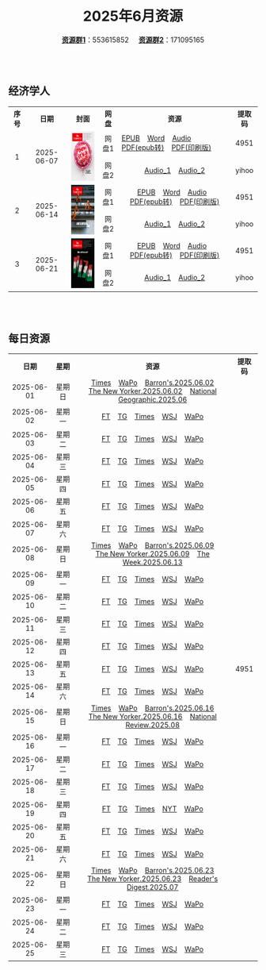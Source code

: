 <div align="center">

# 2025年6月资源

[**资源群1**](https://qm.qq.com/q/p2QRKKD9oA)：553615852 &nbsp;&nbsp;&nbsp;&nbsp;[**资源群2**](https://qm.qq.com/q/XNwz6qD0IO)：171095165

</div>
<br>
<br>

## 经济学人

<table align="center">
        <tr>
            <th align="center">序号</th>
            <th align="center">日期</th>
            <th align="center">封面</th>
            <th align="center">网盘</th>
            <th align="center">资源</th>
            <th align="center">提取码</th>
        </tr>
        <tr>
            <td rowspan="2" align="center">1</td>
            <td rowspan="2" align="center">2025-06-07</td>
            <td rowspan="2" align="center">
                <img src="https://raw.githubusercontent.com/yihoowong/yihoo/refs/heads/main/asset/images/20250607_DE_EU.webp" width="75" height="100">
            </td>
            <td align="center">网盘1</td>
            <td>
                <a href="https://url12.ctfile.com/f/47748612-1512533674-52676e">EPUB</a>&nbsp;&nbsp;&nbsp;
                <a href="https://url12.ctfile.com/f/47748612-1512531583-082b35">Word</a>&nbsp;&nbsp;&nbsp;
                <a href="https://url12.ctfile.com/f/47748612-1512531376-21f0ce">Audio</a>&nbsp;&nbsp;&nbsp;
                <a href="https://url12.ctfile.com/f/47748612-1512532003-585ad6">PDF(epub转)</a>&nbsp;&nbsp;&nbsp;
                <a href="https://url12.ctfile.com/f/47748612-1512988618-998ccd">PDF(印刷版)</a>
            </td>
            <td align="center">4951</td>
        </tr>
        <tr>
            <td align="center">网盘2</td>
            <td align="center">
                <a href="https://yihoo.lanzouo.com/i5Ay52y6awrc">Audio_1</a>&nbsp;&nbsp;&nbsp;
                <a href="https://yihoo.lanzouo.com/ivrL32y6aowj">Audio_2</a>
            </td>
            <td align="center">yihoo</td>
        </tr>
        <tr>
            <td rowspan="2" align="center">2</td>
            <td rowspan="2" align="center">2025-06-14</td>
            <td rowspan="2" align="center">
                <img src="https://raw.githubusercontent.com/yihoowong/yihoo/refs/heads/main/asset/images/20250614_DE_EU.webp" width="75" height="100">
            </td>
            <td align="center">网盘1</td>
            <td align="center">
                <a href="https://url12.ctfile.com/f/47748612-1515500281-f1c265">EPUB</a>&nbsp;&nbsp;&nbsp;
                <a href="https://url12.ctfile.com/f/47748612-1515499942-be544f">Word</a>&nbsp;&nbsp;&nbsp;
                <a href="https://url12.ctfile.com/f/47748612-1515498565-26038d">Audio</a>&nbsp;&nbsp;&nbsp;
                <a href="https://url12.ctfile.com/f/47748612-1515500044-362a34">PDF(epub转)</a>&nbsp;&nbsp;&nbsp;
                <a href="https://url12.ctfile.com/f/47748612-1516003696-3c1150">PDF(印刷版)</a>
            </td>
            <td align="center">4951</td>
        </tr>
        <tr>
            <td align="center">网盘2</td>
            <td align="center">
                <a href="https://yihoo.lanzouo.com/iQdKG2yodx1i">Audio_1</a>&nbsp;&nbsp;&nbsp;
                <a href="https://yihoo.lanzouo.com/ik9rr2yod87e">Audio_2</a>
            </td>
            <td align="center">yihoo</td>
        </tr>
        <tr>
            <td rowspan="2" align="center">3</td>
            <td rowspan="2" align="center">2025-06-21</td>
            <td rowspan="2" align="center">
                <img src="https://raw.githubusercontent.com/yihoowong/yihoo/refs/heads/main/asset/images/20250621_DE_EU.webp" width="75" height="100">
            </td>
            <td align="center">网盘1</td>
            <td align="center">
                <a href="https://url12.ctfile.com/f/47748612-1518763264-671fcd">EPUB</a>&nbsp;&nbsp;&nbsp;
                <a href="https://url12.ctfile.com/f/47748612-1518763252-9b586c">Word</a>&nbsp;&nbsp;&nbsp;
                <a href="https://url12.ctfile.com/f/47748612-1518795190-141fce">Audio</a>&nbsp;&nbsp;&nbsp;
                <a href="https://url12.ctfile.com/f/47748612-1518763291-761d08">PDF(epub转)</a>&nbsp;&nbsp;&nbsp;
                <a href="https://url12.ctfile.com/f/47748612-1520219899-2fd7af">PDF(印刷版)</a>
            </td>
            <td align="center">4951</td>
        </tr>
        <tr>
            <td align="center">网盘2</td>
            <td align="center">
                <a href="https://yihoo.lanzouo.com/il0ox2z6bgvc">Audio_1</a>&nbsp;&nbsp;&nbsp;
                <a href="https://yihoo.lanzouo.com/imQWk2z6b24b">Audio_2</a>
            </td>
            <td align="center">yihoo</td>
        </tr>
</table>

<br>
<br>
        
## 每日资源

<table align="center">
        <tr>
            <th align="center">日期</th>
            <th align="center">星期</th>
            <th align="center">资源</th>
            <th align="center">提取码</th>
        </tr>
        <tr>
            <td align="center">2025-06-01</td>
            <td align="center">星期日</td>
            <td align="center">
                <a href="https://url12.ctfile.com/f/47748612-1510591939-cc73e4">Times</a>&nbsp;&nbsp;&nbsp;
                <a href="https://url12.ctfile.com/f/47748612-1510591612-ba5b1d">WaPo</a>&nbsp;&nbsp;&nbsp;
                <a href="https://url12.ctfile.com/f/47748612-1510592089-415c46">Barron's.2025.06.02</a><br>
                <a href="https://url12.ctfile.com/f/47748612-1510592278-3e0156">The New Yorker.2025.06.02</a>&nbsp;&nbsp;&nbsp;
                <a href="https://url12.ctfile.com/f/47748612-1510592209-182b2d">National Geographic.2025.06</a>
            </td>
            <td rowspan="31" align="center">4951</td>
        </tr>
        <tr>
            <td align="center">2025-06-02</td>
            <td align="center">星期一</td>
            <td align="center">
                <a href="https://url12.ctfile.com/f/47748612-1510775434-34d035">FT</a>&nbsp;&nbsp;&nbsp;
                <a href="https://url12.ctfile.com/f/47748612-1510775614-9bd65f">TG</a>&nbsp;&nbsp;&nbsp;
                <a href="https://url12.ctfile.com/f/47748612-1510775485-ab7e20">Times</a>&nbsp;&nbsp;&nbsp;
                <a href="https://url12.ctfile.com/f/47748612-1510775392-10b01d">WSJ</a>&nbsp;&nbsp;&nbsp;
                <a href="https://url12.ctfile.com/f/47748612-1510775404-171e62">WaPo</a>
            </td>
        </tr>
        <tr>
            <td align="center">2025-06-03</td>
            <td align="center">星期二</td>
            <td align="center">
                <a href="https://url12.ctfile.com/f/47748612-1511337994-09183b">FT</a>&nbsp;&nbsp;&nbsp;
                <a href="https://url12.ctfile.com/f/47748612-1511338843-b0b2ed">TG</a>&nbsp;&nbsp;&nbsp;
                <a href="https://url12.ctfile.com/f/47748612-1511338297-98605c">Times</a>&nbsp;&nbsp;&nbsp;
                <a href="https://url12.ctfile.com/f/47748612-1511337751-4d5976">WSJ</a>&nbsp;&nbsp;&nbsp;
                <a href="https://url12.ctfile.com/f/47748612-1511337826-5a4459">WaPo</a>
            </td>
        </tr>
        <tr>
            <td align="center">2025-06-04</td>
            <td align="center">星期三</td>
            <td align="center">
                <a href="https://url12.ctfile.com/f/47748612-1511917240-42d60e">FT</a>&nbsp;&nbsp;&nbsp;
                <a href="https://url12.ctfile.com/f/47748612-1511917606-639140">TG</a>&nbsp;&nbsp;&nbsp;
                <a href="https://url12.ctfile.com/f/47748612-1511917552-78356c">Times</a>&nbsp;&nbsp;&nbsp;
                <a href="https://url12.ctfile.com/f/47748612-1511917183-b6eb81">WSJ</a>&nbsp;&nbsp;&nbsp;
                <a href="https://url12.ctfile.com/f/47748612-1511917198-e4304d">WaPo</a>
            </td>
        </tr>
        <tr>
            <td align="center">2025-06-05</td>
            <td align="center">星期四</td>
            <td align="center">
                <a href="https://url12.ctfile.com/f/47748612-1512250990-fb154e">FT</a>&nbsp;&nbsp;&nbsp;
                <a href="https://url12.ctfile.com/f/47748612-1512251899-c5037d">TG</a>&nbsp;&nbsp;&nbsp;
                <a href="https://url12.ctfile.com/f/47748612-1512251509-a69f89">Times</a>&nbsp;&nbsp;&nbsp;
                <a href="https://url12.ctfile.com/f/47748612-1512249922-d8d89c">WSJ</a>&nbsp;&nbsp;&nbsp;
                <a href="https://url12.ctfile.com/f/47748612-1512250279-8fcb25">WaPo</a>
            </td>
        </tr>
        <tr>
            <td align="center">2025-06-06</td>
            <td align="center">星期五</td>
            <td align="center">
                <a href="https://url12.ctfile.com/f/47748612-1512716743-ed542e">FT</a>&nbsp;&nbsp;&nbsp;
                <a href="https://url12.ctfile.com/f/47748612-1512717475-060679">TG</a>&nbsp;&nbsp;&nbsp;
                <a href="https://url12.ctfile.com/f/47748612-1512716857-fe059a">Times</a>&nbsp;&nbsp;&nbsp;
                <a href="https://url12.ctfile.com/f/47748612-1512716527-c42d38">WSJ</a>&nbsp;&nbsp;&nbsp;
                <a href="https://url12.ctfile.com/f/47748612-1512716662-f54f5a">WaPo</a>
            </td>
        </tr>
        <tr>
            <td align="center">2025-06-07</td>
            <td align="center">星期六</td>
            <td align="center">
                <a href="https://url12.ctfile.com/f/47748612-1513261678-e2c1aa">FT</a>&nbsp;&nbsp;&nbsp;
                <a href="https://url12.ctfile.com/f/47748612-1513261969-962160">TG</a>&nbsp;&nbsp;&nbsp;
                <a href="https://url12.ctfile.com/f/47748612-1513261804-85ee2f">Times</a>&nbsp;&nbsp;&nbsp;
                <a href="https://url12.ctfile.com/f/47748612-1513261591-94f6dd">WSJ</a>&nbsp;&nbsp;&nbsp;
                <a href="https://url12.ctfile.com/f/47748612-1513261636-3be535">WaPo</a>
            </td>
        </tr>
        <tr>
            <td align="center">2025-06-08</td>
            <td align="center">星期日</td>
            <td align="center">
                <a href="https://url12.ctfile.com/f/47748612-1513605523-ef4013">Times</a>&nbsp;&nbsp;&nbsp;
                <a href="https://url12.ctfile.com/f/47748612-1513604332-15aa56">WaPo</a>&nbsp;&nbsp;&nbsp;
                <a href="https://url12.ctfile.com/f/47748612-1513606318-45a2eb">Barron's.2025.06.09</a><br>
                <a href="https://url12.ctfile.com/f/47748612-1513606438-e88776">The New Yorker.2025.06.09</a>&nbsp;&nbsp;&nbsp;
                <a href="https://url12.ctfile.com/f/47748612-1513606480-518704">The Week.2025.06.13</a>
            </td>
        </tr>
        <tr>
            <td align="center">2025-06-09</td>
            <td align="center">星期一</td>
            <td align="center">
                <a href="https://url12.ctfile.com/f/47748612-1514515879-294fd1">FT</a>&nbsp;&nbsp;&nbsp;
                <a href="https://url12.ctfile.com/f/47748612-1514516314-b37139">TG</a>&nbsp;&nbsp;&nbsp;
                <a href="https://url12.ctfile.com/f/47748612-1514516119-695a14">Times</a>&nbsp;&nbsp;&nbsp;
                <a href="https://url12.ctfile.com/f/47748612-1514515579-922e45">WSJ</a>&nbsp;&nbsp;&nbsp;
                <a href="https://url12.ctfile.com/f/47748612-1514515654-138de2">WaPo</a>
            </td>
        </tr>
        <tr>
            <td align="center">2025-06-10</td>
            <td align="center">星期二</td>
            <td align="center">
                <a href="https://url12.ctfile.com/f/47748612-1514769826-a1d9d1">FT</a>&nbsp;&nbsp;&nbsp;
                <a href="https://url12.ctfile.com/f/47748612-1514770903-23a5c9">TG</a>&nbsp;&nbsp;&nbsp;
                <a href="https://url12.ctfile.com/f/47748612-1514769919-762ef1">Times</a>&nbsp;&nbsp;&nbsp;
                <a href="https://url12.ctfile.com/f/47748612-1514769745-8ad0be">WSJ</a>&nbsp;&nbsp;&nbsp;
                <a href="https://url12.ctfile.com/f/47748612-1514793025-ebb50e">WaPo</a>
            </td>
        </tr>
        <tr>
            <td align="center">2025-06-11</td>
            <td align="center">星期三</td>
            <td align="center">
                <a href="https://url12.ctfile.com/f/47748612-1515001213-82af33">FT</a>&nbsp;&nbsp;&nbsp;
                <a href="https://url12.ctfile.com/f/47748612-1515002077-2b4fea">TG</a>&nbsp;&nbsp;&nbsp;
                <a href="https://url12.ctfile.com/f/47748612-1515001849-70017e">Times</a>&nbsp;&nbsp;&nbsp;
                <a href="https://url12.ctfile.com/f/47748612-1515000997-afa583">WSJ</a>&nbsp;&nbsp;&nbsp;
                <a href="https://url12.ctfile.com/f/47748612-1515001084-2b501a">WaPo</a>
            </td>
        </tr>
        <tr>
            <td align="center">2025-06-12</td>
            <td align="center">星期四</td>
            <td align="center">
                <a href="https://url12.ctfile.com/f/47748612-1515378307-7b578a">FT</a>&nbsp;&nbsp;&nbsp;
                <a href="https://url12.ctfile.com/f/47748612-1515379255-fcc9ba">TG</a>&nbsp;&nbsp;&nbsp;
                <a href="https://url12.ctfile.com/f/47748612-1515378691-6a7294">Times</a>&nbsp;&nbsp;&nbsp;
                <a href="https://url12.ctfile.com/f/47748612-1515377851-205b61">WSJ</a>&nbsp;&nbsp;&nbsp;
                <a href="https://url12.ctfile.com/f/47748612-1515378106-12387e">WaPo</a>
            </td>
        </tr>
        <tr>
            <td align="center">2025-06-13</td>
            <td align="center">星期五</td>
            <td align="center">
                <a href="https://url12.ctfile.com/f/47748612-1515998284-a33cce">FT</a>&nbsp;&nbsp;&nbsp;
                <a href="https://url12.ctfile.com/f/47748612-1515998611-dbc20e">TG</a>&nbsp;&nbsp;&nbsp;
                <a href="https://url12.ctfile.com/f/47748612-1515998362-5bfcaf">Times</a>&nbsp;&nbsp;&nbsp;
                <a href="https://url12.ctfile.com/f/47748612-1515998032-3e2a14">WSJ</a>&nbsp;&nbsp;&nbsp;
                <a href="https://url12.ctfile.com/f/47748612-1515998083-3558c8">WaPo</a>
            </td>
        </tr>
        <tr>
            <td align="center">2025-06-14</td>
            <td align="center">星期六</td>
            <td align="center">
                <a href="https://url12.ctfile.com/f/47748612-1516042894-48ad89">FT</a>&nbsp;&nbsp;&nbsp;
                <a href="https://url12.ctfile.com/f/47748612-1516043566-568b95">TG</a>&nbsp;&nbsp;&nbsp;
                <a href="https://url12.ctfile.com/f/47748612-1516043470-fdfcf1">Times</a>&nbsp;&nbsp;&nbsp;
                <a href="https://url12.ctfile.com/f/47748612-1516042597-40a577">WSJ</a>&nbsp;&nbsp;&nbsp;
                <a href="https://url12.ctfile.com/f/47748612-1516042621-88b3d3">WaPo</a>
            </td>
        </tr>
        <tr>
            <td align="center">2025-06-15</td>
            <td align="center">星期日</td>
            <td align="center">
                <a href="https://url12.ctfile.com/f/47748612-1517249476-867c56">Times</a>&nbsp;&nbsp;&nbsp;
                <a href="https://url12.ctfile.com/f/47748612-1517249347-99ec14">WaPo</a>&nbsp;&nbsp;&nbsp;
                <a href="https://url12.ctfile.com/f/47748612-1517249665-154828">Barron's.2025.06.16</a><br>
                <a href="https://url12.ctfile.com/f/47748612-1517249686-2d0990">The New Yorker.2025.06.16</a>&nbsp;&nbsp;&nbsp;
                <a href="https://url12.ctfile.com/f/47748612-1517250142-376647">National Review.2025.08</a>
            </td>
        </tr>
        <tr>
            <td align="center">2025-06-16</td>
            <td align="center">星期一</td>
            <td align="center">
                <a href="https://url12.ctfile.com/f/47748612-1517561668-a0e682">FT</a>&nbsp;&nbsp;&nbsp;
                <a href="https://url12.ctfile.com/f/47748612-1517562598-3e2793">TG</a>&nbsp;&nbsp;&nbsp;
                <a href="https://url12.ctfile.com/f/47748612-1517561872-046806">Times</a>&nbsp;&nbsp;&nbsp;
                <a href="https://url12.ctfile.com/f/47748612-1517561263-7bf240">WSJ</a>&nbsp;&nbsp;&nbsp;
                <a href="https://url12.ctfile.com/f/47748612-1517561455-d73d10">WaPo</a>
            </td>
        </tr>
        <tr>
            <td align="center">2025-06-17</td>
            <td align="center">星期二</td>
            <td align="center">
                <a href="https://url12.ctfile.com/f/47748612-1517913241-02a824">FT</a>&nbsp;&nbsp;&nbsp;
                <a href="https://url12.ctfile.com/f/47748612-1517913916-8e8ce3">TG</a>&nbsp;&nbsp;&nbsp;
                <a href="https://url12.ctfile.com/f/47748612-1517913409-5a8ee2">Times</a>&nbsp;&nbsp;&nbsp;
                <a href="https://url12.ctfile.com/f/47748612-1517912929-658e21">WSJ</a>&nbsp;&nbsp;&nbsp;
                <a href="https://url12.ctfile.com/f/47748612-1517913064-2737e1">WaPo</a>
            </td>
        </tr>
        <tr>
            <td align="center">2025-06-18</td>
            <td align="center">星期三</td>
            <td align="center">
                <a href="https://url12.ctfile.com/f/47748612-1518358744-53512b">FT</a>&nbsp;&nbsp;&nbsp;
                <a href="https://url12.ctfile.com/f/47748612-1518359344-59c236">TG</a>&nbsp;&nbsp;&nbsp;
                <a href="https://url12.ctfile.com/f/47748612-1518359215-a603f3">Times</a>&nbsp;&nbsp;&nbsp;
                <a href="https://url12.ctfile.com/f/47748612-1518358636-b26dd4">WSJ</a>&nbsp;&nbsp;&nbsp;
                <a href="https://url12.ctfile.com/f/47748612-1518361942-62ba01">WaPo</a>
            </td>
        </tr>
        <tr>
            <td align="center">2025-06-19</td>
            <td align="center">星期四</td>
            <td align="center">
                <a href="https://url12.ctfile.com/f/47748612-1518627478-9e54ab">FT</a>&nbsp;&nbsp;&nbsp;
                <a href="https://url12.ctfile.com/f/47748612-1518630301-6de8a5">TG</a>&nbsp;&nbsp;&nbsp;
                <a href="https://url12.ctfile.com/f/47748612-1518629935-f2d5fb">Times</a>&nbsp;&nbsp;&nbsp;
                <a href="https://url12.ctfile.com/f/47748612-1518628417-5b8f07">NYT</a>&nbsp;&nbsp;&nbsp;
                <a href="https://url12.ctfile.com/f/47748612-1518627148-54b64d">WaPo</a>
            </td>
        </tr>
        <tr>
            <td align="center">2025-06-20</td>
            <td align="center">星期五</td>
            <td align="center">
                <a href="https://url12.ctfile.com/f/47748612-1518796843-b203cf">FT</a>&nbsp;&nbsp;&nbsp;
                <a href="https://url12.ctfile.com/f/47748612-1518797701-5a02c9">TG</a>&nbsp;&nbsp;&nbsp;
                <a href="https://url12.ctfile.com/f/47748612-1518797557-159a5f">Times</a>&nbsp;&nbsp;&nbsp;
                <a href="https://url12.ctfile.com/f/47748612-1520134174-21daa9">WSJ</a>&nbsp;&nbsp;&nbsp;
                <a href="https://url12.ctfile.com/f/47748612-1520134213-25d831">WaPo</a>
            </td>
        </tr>
        <tr>
            <td align="center">2025-06-21</td>
            <td align="center">星期六</td>
            <td align="center">
                <a href="https://url12.ctfile.com/f/47748612-1520222227-b91cbf">FT</a>&nbsp;&nbsp;&nbsp;
                <a href="https://url12.ctfile.com/f/47748612-1520225899-a9b48c">TG</a>&nbsp;&nbsp;&nbsp;
                <a href="https://url12.ctfile.com/f/47748612-1520224597-7fa029">Times</a>&nbsp;&nbsp;&nbsp;
                <a href="https://url12.ctfile.com/f/47748612-1520220583-f13133">WSJ</a>&nbsp;&nbsp;&nbsp;
                <a href="https://url12.ctfile.com/f/47748612-1520220727-1dc9c1">WaPo</a>
            </td>
        </tr>
        <tr>
            <td align="center">2025-06-22</td>
            <td align="center">星期日</td>
            <td align="center">
                <a href="https://url12.ctfile.com/f/47748612-1521301639-db5e32">Times</a>&nbsp;&nbsp;&nbsp;
                <a href="https://url12.ctfile.com/f/47748612-1521300535-3823a0">WaPo</a>&nbsp;&nbsp;&nbsp;
                <a href="https://url12.ctfile.com/f/47748612-1521302749-d9405e">Barron's.2025.06.23</a><br>
                <a href="https://url12.ctfile.com/f/47748612-1521306775-015619">The New Yorker.2025.06.23</a>&nbsp;&nbsp;&nbsp;
                <a href="https://url12.ctfile.com/f/47748612-1521305104-34b253">Reader's Digest.2025.07</a>
            </td>
        </tr>
        <tr>
            <td align="center">2025-06-23</td>
            <td align="center">星期一</td>
            <td align="center">
                <a href="https://url12.ctfile.com/f/47748612-1521633265-125afc">FT</a>&nbsp;&nbsp;&nbsp;
                <a href="https://url12.ctfile.com/f/47748612-1521635461-4e47c9">TG</a>&nbsp;&nbsp;&nbsp;
                <a href="https://url12.ctfile.com/f/47748612-1521633682-e65e6a">Times</a>&nbsp;&nbsp;&nbsp;
                <a href="https://url12.ctfile.com/f/47748612-1521632467-f72df0">WSJ</a>&nbsp;&nbsp;&nbsp;
                <a href="https://url12.ctfile.com/f/47748612-1521632977-e686ce">WaPo</a>
            </td>
        </tr>
        <tr>
            <td align="center">2025-06-24</td>
            <td align="center">星期二</td>
            <td align="center">
                <a href="https://url12.ctfile.com/f/47748612-1522095838-2f5da8">FT</a>&nbsp;&nbsp;&nbsp;
                <a href="https://url12.ctfile.com/f/47748612-1522096180-3ecc80">TG</a>&nbsp;&nbsp;&nbsp;
                <a href="https://url12.ctfile.com/f/47748612-1522095904-abc3a2">Times</a>&nbsp;&nbsp;&nbsp;
                <a href="https://url12.ctfile.com/f/47748612-1522095757-f9ca31">WSJ</a>&nbsp;&nbsp;&nbsp;
                <a href="https://url12.ctfile.com/f/47748612-1522095805-09131b">WaPo</a>
            </td>
        </tr>
        <tr>
            <td align="center">2025-06-25</td>
            <td align="center">星期三</td>
            <td align="center">
                <a href="https://url12.ctfile.com/f/47748612-1522439659-db8caf">FT</a>&nbsp;&nbsp;&nbsp;
                <a href="https://url12.ctfile.com/f/47748612-1522439980-58c4de">TG</a>&nbsp;&nbsp;&nbsp;
                <a href="https://url12.ctfile.com/f/47748612-1522439956-652da0">Times</a>&nbsp;&nbsp;&nbsp;
                <a href="https://url12.ctfile.com/f/47748612-1522439404-30d2d3">WSJ</a>&nbsp;&nbsp;&nbsp;
                <a href="https://url12.ctfile.com/f/47748612-1522439467-a70edf">WaPo</a>
            </td>
        </tr>
</table>
